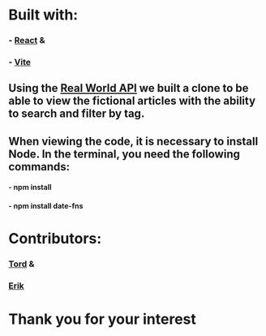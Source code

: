 <h1>Built with:</h1>

<h3>- <a href="https://react.dev/">React</a> & </h3>  
<h3>- <a href="https://vitejs.dev/">Vite</a></h3>

<h2>Using the
<a href="https://realworld-docs.netlify.app/docs/specs/frontend-specs/swagger/">Real World API</a>
we built a clone to be able to view the fictional articles with the ability to search and filter by tag.</ph2>

<h2>When viewing the code, it is necessary to install Node.  In the terminal, you need the following commands:</h2>

<h4>- npm install</h4>
<h4>- npm install date-fns</h4>

<h1>Contributors:

<h3> <a href="https://github.com/tordvb10">Tord</a> & </h3>
<h3><a href="https://github.com/NordikE">Erik</a></h3>

<h1>Thank you for your interest</h1>
